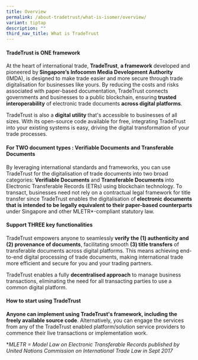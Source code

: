 ```yaml
---
title: Overview
permalink: /about-tradetrust/what-is-isomer/overview/
variant: tiptap
description: ""
third_nav_title: What is TradeTrust
---
```

<h4>TradeTrust is ONE framework</h4><p>At the heart of international trade, <strong>TradeTrust</strong>, <strong>a framework</strong> developed and pioneered by<strong> Singapore’s Infocomm Media Development Authority</strong> (IMDA), is designed to make trade easier and more secure through trade digitalisation for businesses like yours. By reducing the costs and risks associated with paper-based documentation,<strong> </strong>TradeTrust connects governments and businesses to a public blockchain, ensuring<strong> trusted interoperability</strong> of electronic trade documents <strong>across digital platforms</strong>.</p><p>TradeTrust is also a <strong>digital utility </strong>that's accessible to businesses of all sizes. With its open-source code available for free, integrating TradeTrust into your existing systems is easy, driving the digital transformation of your trade processes.</p><h4>For TWO document types : Verifiable Documents and Transferable Documents</h4><p>By leveraging international standards and frameworks, you can use TradeTrust for the digitalisation of trade documents into two broad categories: <strong>Verifiable Documents </strong>and <strong>Transferable Documents </strong>into Electronic Transferable Records (ETRs) using blockchain technology. To transact, businesses need not rely on a contractual legal framework for title transfer since TradeTrust enables the digitalisation of<strong> electronic documents that is intended to be legally equivalent to their paper-based counterparts</strong> under Singapore and other MLETR*-compliant statutory law.</p><h4>Support THREE key functionalities</h4><p>TradeTrust empowers anyone to seamlessly<strong> verify the (1) authenticity and (2) provenance of documents</strong>, facilitating smooth <strong>(3) title transfers</strong> of<strong> </strong>transferable documents across digital platforms. This means achieving end-to-end digital processing of trade documents, making international trade more efficient and secure for you and your trading partners.</p><p>TradeTrust enables a fully <strong>decentralised approach</strong> to manage business transactions, eliminating the need for all transacting parties to use a common digital platform.</p><h4>How to start using TradeTrust</h4><p><strong>Anyone can implement using TradeTrust's framework, including the freely available source code</strong>. Alternatively, you can engage the services from any of the TradeTrust enabled platform/solution service providers to commence their live transactions or implementation work.</p><p></p><p>*<em>MLETR = Model Law on Electronic Transferable Records published by United Nations Commission on International Trade Law in Sept 2017</em></p><p></p>
